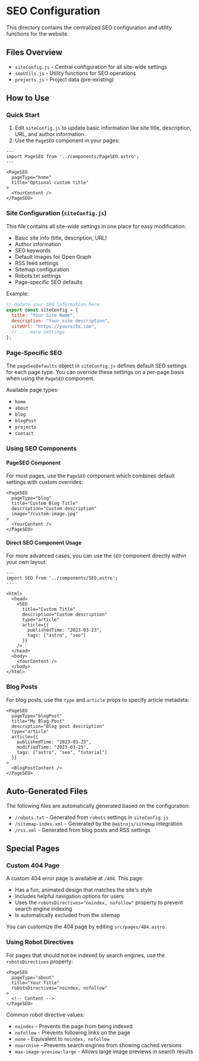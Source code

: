 # SEO Configuration

This directory contains the centralized SEO configuration and utility functions for the website.

## Files Overview

- `siteConfig.js` - Central configuration for all site-wide settings
- `seoUtils.js` - Utility functions for SEO operations
- `projects.js` - Project data (pre-existing)

## How to Use

### Quick Start

1. Edit `siteConfig.js` to update basic information like site title, description, URL, and author information.
2. Use the `PageSEO` component in your pages:

```astro
---
import PageSEO from '../components/PageSEO.astro';
---

<PageSEO 
  pageType="home" 
  title="Optional custom title"
>
  <YourContent />
</PageSEO>
```

### Site Configuration (`siteConfig.js`)

This file contains all site-wide settings in one place for easy modification:

- Basic site info (title, description, URL)
- Author information
- SEO keywords
- Default images for Open Graph
- RSS feed settings
- Sitemap configuration
- Robots.txt settings
- Page-specific SEO defaults

Example:

```js
// Update your SEO information here
export const siteConfig = {
  title: "Your Site Name",
  description: "Your site description",
  siteUrl: "https://yoursite.com", 
  // ... more settings
};
```

### Page-Specific SEO

The `pageSeoDefaults` object in `siteConfig.js` defines default SEO settings for each page type. You can override these settings on a per-page basis when using the `PageSEO` component.

Available page types:
- `home`
- `about`
- `blog`
- `blogPost`
- `projects`
- `contact`

### Using SEO Components

#### PageSEO Component

For most pages, use the `PageSEO` component which combines default settings with custom overrides:

```astro
<PageSEO 
  pageType="blog"
  title="Custom Blog Title" 
  description="Custom description" 
  image="/custom-image.jpg"
>
  <YourContent />
</PageSEO>
```

#### Direct SEO Component Usage

For more advanced cases, you can use the `SEO` component directly within your own layout:

```astro
---
import SEO from '../components/SEO.astro';
---

<html>
  <head>
    <SEO 
      title="Custom Title"
      description="Custom description" 
      type="article"
      article={{
        publishedTime: "2023-03-23",
        tags: ["astro", "seo"]
      }}
    />
  </head>
  <body>
    <YourContent />
  </body>
</html>
```

### Blog Posts

For blog posts, use the `type` and `article` props to specify article metadata:

```astro
<PageSEO 
  pageType="blogPost"
  title="My Blog Post" 
  description="Blog post description" 
  type="article"
  article={{
    publishedTime: "2023-03-23",
    modifiedTime: "2023-03-25",
    tags: ["astro", "seo", "tutorial"]
  }}
>
  <BlogPostContent />
</PageSEO>
```

## Auto-Generated Files

The following files are automatically generated based on the configuration:

- `/robots.txt` - Generated from `robots` settings in `siteConfig.js`
- `/sitemap-index.xml` - Generated by the `@astrojs/sitemap` integration
- `/rss.xml` - Generated from blog posts and RSS settings

## Special Pages

### Custom 404 Page

A custom 404 error page is available at `/404`. This page:

- Has a fun, animated design that matches the site's style
- Includes helpful navigation options for users
- Uses the `robotsDirectives="noindex, nofollow"` property to prevent search engine indexing
- Is automatically excluded from the sitemap

You can customize the 404 page by editing `src/pages/404.astro`.

### Using Robot Directives

For pages that should not be indexed by search engines, use the `robotsDirectives` property:

```astro
<PageSEO 
  pageType="about"
  title="Your Title" 
  robotsDirectives="noindex, nofollow"
>
  <!-- Content -->
</PageSEO>
```

Common robot directive values:
- `noindex` - Prevents the page from being indexed
- `nofollow` - Prevents following links on the page
- `none` - Equivalent to `noindex, nofollow`
- `noarchive` - Prevents search engines from showing cached versions
- `max-image-preview:large` - Allows large image previews in search results
